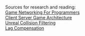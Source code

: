 Sources for research and reading:   
[Game Networking For Programmers](https://gafferongames.com/post/what_every_programmer_needs_to_know_about_game_networking/)   
[Client Server Game Architecture](https://www.gabrielgambetta.com/client-server-game-architecture.html)   
[Unreal Collision Filtering](https://www.unrealengine.com/en-US/blog/collision-filtering)   
[Lag Compensation](https://www.gabrielgambetta.com/lag-compensation.html)   